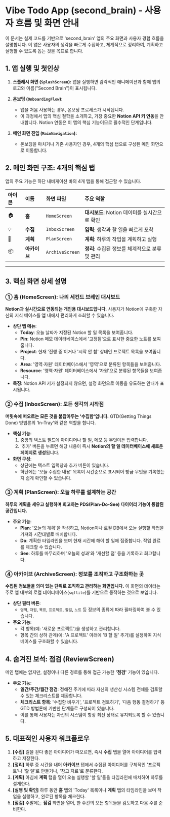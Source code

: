 # Vibe Todo App (second_brain) - 사용자 흐름 및 화면 안내

이 문서는 실제 코드를 기반으로 'second_brain' 앱의 주요 화면과 사용자 경험 흐름을 설명합니다. 이 앱은 사용자의 생각을 빠르게 수집하고, 체계적으로 정리하여, 계획하고 실행할 수 있도록 돕는 것을 목표로 합니다.

## 1. 앱 실행 및 첫인상

1.  **스플래시 화면 (`SplashScreen`):**
    앱을 실행하면 감각적인 애니메이션과 함께 앱의 로고와 이름("Second Brain")이 표시됩니다.

2.  **온보딩 (`OnboardingFlow`):**
    -   앱을 처음 사용하는 경우, 온보딩 프로세스가 시작됩니다.
    -   이 과정에서 앱의 핵심 철학을 소개하고, 가장 중요한 **Notion API 키 연동**을 안내합니다. Notion 연동은 이 앱의 핵심 기능이므로 필수적인 단계입니다.

3.  **메인 화면 진입 (`MainNavigation`):**
    -   온보딩을 마치거나 기존 사용자인 경우, 4개의 핵심 탭으로 구성된 메인 화면으로 이동합니다.

## 2. 메인 화면 구조: 4개의 핵심 탭

앱의 주요 기능은 하단 내비게이션 바의 4개 탭을 통해 접근할 수 있습니다.

| 아이콘 | 이름 | 화면 파일 | 주요 역할 |
| :--- | :--- | :--- | :--- |
| 🏠 | **홈** | `HomeScreen` | **대시보드**: Notion 데이터를 실시간으로 확인 |
| 💡 | **수집** | `InboxScreen` | **입력**: 생각과 할 일을 빠르게 포착 |
| 📅 | **계획** | `PlanScreen` | **계획**: 하루의 작업을 계획하고 실행 |
| 📦 | **아카이브**| `ArchiveScreen` | **정리**: 수집된 정보를 체계적으로 분류 및 관리 |

---

## 3. 핵심 화면 상세 설명

### ① 홈 (HomeScreen): 나의 세컨드 브레인 대시보드

**Notion과 실시간으로 연동되는 개인용 대시보드입니다.** 사용자가 Notion에 구축한 자신의 지식 베이스를 앱 내에서 편리하게 조회할 수 있습니다.

-   **상단 탭 메뉴**:
    -   **Today**: 오늘 날짜가 지정된 Notion 할 일 목록을 보여줍니다.
    -   **Pin**: Notion 메모 데이터베이스에서 '고정됨'으로 표시한 중요한 노트를 보여줍니다.
    -   **Project**: 현재 '진행 중'이거나 '시작 안 함' 상태인 프로젝트 목록을 보여줍니다.
    -   **Area**: '영역·자원' 데이터베이스에서 '영역'으로 분류된 항목들을 보여줍니다.
    -   **Resource**: '영역·자원' 데이터베이스에서 '자원'으로 분류된 항목들을 보여줍니다.
-   **특징**: Notion API 키가 설정되지 않으면, 설정 화면으로 이동을 유도하는 안내가 표시됩니다.

### ② 수집 (InboxScreen): 모든 생각의 시작점

**머릿속에 떠오르는 모든 것을 붙잡아두는 '수집함'입니다.** GTD(Getting Things Done) 방법론의 'In-Tray'와 같은 역할을 합니다.

-   **핵심 기능**:
    1.  중앙의 텍스트 필드에 아이디어나 할 일, 메모 등 무엇이든 입력합니다.
    2.  '추가' 버튼을 누르면 해당 내용이 즉시 **Notion의 할 일 데이터베이스에 새로운 페이지로 생성**됩니다.
-   **화면 구성**:
    -   상단에는 텍스트 입력창과 추가 버튼이 있습니다.
    -   하단에는 '오늘 수집한 내용' 목록이 시간순으로 표시되어 방금 무엇을 기록했는지 쉽게 확인할 수 있습니다.

### ③ 계획 (PlanScreen): 오늘 하루를 설계하는 공간

**하루의 계획을 세우고 실행하며 회고하는 PDS(Plan-Do-See) 다이어리 기능이 통합된 공간입니다.**

-   **주요 기능**:
    -   **Plan**: '오늘의 계획'을 작성하고, Notion이나 로컬 DB에서 오늘 실행할 작업을 가져와 시간대별로 배치합니다.
    -   **Do**: 계획한 타임라인을 보며 현재 시간에 해야 할 일에 집중합니다. 작업 완료를 체크할 수 있습니다.
    -   **See**: 하루를 마무리하며 '오늘의 성과'와 '개선할 점' 등을 기록하고 회고합니다.

### ④ 아카이브 (ArchiveScreen): 정보를 조직하고 구조화하는 곳

**수집된 정보들을 의미 있는 단위로 조직하고 관리하는 화면입니다.** 이 화면의 데이터는 주로 앱 내부의 로컬 데이터베이스(`sqflite`)를 기반으로 동작하는 것으로 보입니다.

-   **상단 필터 버튼**:
    -   `영역`, `자원`, `목표`, `프로젝트`, `할일`, `노트` 등 정보의 종류에 따라 필터링하여 볼 수 있습니다.
-   **주요 기능**:
    -   각 항목(예: '새로운 프로젝트')을 생성하고 관리합니다.
    -   항목 간의 상하 관계(예: 'A 프로젝트' 아래에 'B 할 일' 추가)를 설정하여 지식 베이스를 구조화할 수 있습니다.

## 4. 숨겨진 보석: 점검 (ReviewScreen)

메인 탭에는 없지만, 설정이나 다른 경로를 통해 접근 가능한 **'점검'** 기능이 있습니다.

-   **주요 기능**:
    -   **일간/주간/월간 점검**: 정해진 주기에 따라 자신의 생산성 시스템 전체를 검토할 수 있는 체크리스트를 제공합니다.
    -   **체크리스트 항목**: '수집함 비우기', '프로젝트 검토하기', '다음 행동 결정하기' 등 GTD 방법론에 기반한 단계들로 구성되어 있습니다.
    -   이를 통해 사용자는 자신의 시스템이 항상 최신 상태로 유지되도록 할 수 있습니다.

## 5. 대표적인 사용자 워크플로우

1.  **[수집]** 길을 걷다 좋은 아이디어가 떠오르면, 즉시 **수집** 탭을 열어 아이디어를 입력하고 저장한다.
2.  **[정리]** 하루 중 시간을 내어 **아카이브** 탭에서 수집된 아이디어를 구체적인 '프로젝트'나 '할 일'로 만들거나, '참고 자료'로 분류한다.
3.  **[계획]** 아침에 **계획** 탭을 열어 오늘 실행할 '할 일'들을 타임라인에 배치하여 하루를 설계한다.
4.  **[실행 및 확인]** 하루 동안 **홈** 탭의 'Today' 목록이나 **계획** 탭의 타임라인을 보며 작업을 실행하고, 완료된 항목을 체크한다.
5.  **[점검]** 주말에는 **점검** 화면을 열어, 한 주간의 모든 항목들을 검토하고 다음 주를 준비한다.
